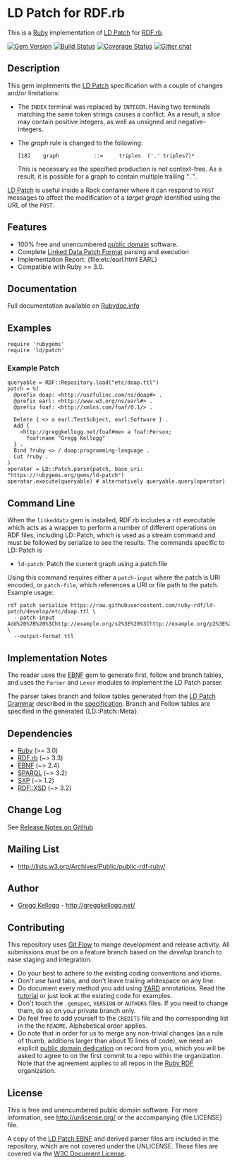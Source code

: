 # LD Patch for RDF.rb

This is a [Ruby][] implementation of [LD Patch][] for [RDF.rb][].

[![Gem Version](https://badge.fury.io/rb/ld-patch.svg)](https://badge.fury.io/rb/ld-patch)
[![Build Status](https://github.com/ruby-rdf/ld-patch/workflows/CI/badge.svg?branch=develop)](https://github.com/ruby-rdf/ld-patch/actions?query=workflow%3ACI)
[![Coverage Status](https://coveralls.io/repos/ruby-rdf/ld-patch/badge.svg?branch=develop)](https://coveralls.io/github/ruby-rdf/ld-patch?branch=develop)
[![Gitter chat](https://badges.gitter.im/ruby-rdf/rdf.png)](https://gitter.im/ruby-rdf/rdf)

## Description

This gem implements the [LD Patch][] specification with a couple of changes and/or limitations:

* The `INDEX` terminal was replaced by `INTEGER`. Having two terminals matching the same token strings causes a conflict. As a result, a _slice_ may contain positive integers, as well as unsigned and negative-integers.
* The _graph_ rule is changed to the following:

      [18]    graph           ::=     triples  ('.' triples?)*

  This is necessary as the specified production is not context-free. As a result, it is possible for a graph to contain multiple trailing "`.`".

[LD Patch][] is useful inside a Rack container where it can respond to `POST` messages to affect the modification of a _target graph_ identified using the URL of the `POST`.

## Features

* 100% free and unencumbered [public domain](http://unlicense.org/) software.
* Complete [Linked Data Patch Format][LD Patch] parsing and execution
* Implementation Report: {file:etc/earl.html EARL}
* Compatible with Ruby >= 3.0.

## Documentation
Full documentation available on [Rubydoc.info][LD-Patch doc]

## Examples

    require 'rubygems'
    require 'ld/patch'

### Example Patch

    queryable = RDF::Repository.load("etc/doap.ttl")
    patch = %(
      @prefix doap: <http://usefulinc.com/ns/doap#> .
      @prefix earl: <http://www.w3.org/ns/earl#> .
      @prefix foaf: <http://xmlns.com/foaf/0.1/> .

      Delete { <> a earl:TestSubject, earl:Software } .
      Add {
        <http://greggkellogg.net/foaf#me> a foaf:Person;
          foaf:name "Gregg Kellogg"
      } .
      Bind ?ruby <> / doap:programming-language .
      Cut ?ruby .
    )
    operator = LD::Patch.parse(patch, base_uri: "https://rubygems.org/gems/ld-patch")
    operator.execute(queryable) # alternatively queryable.query(operator)

## Command Line
When the `linkeddata` gem is installed, RDF.rb includes a `rdf` executable which acts as a wrapper to perform a number of different
operations on RDF files, including LD::Patch, which is used as a stream command and must be followed by serialize to see the results. The commands specific to LD::Patch is 

* `ld-patch`: Patch the current graph using a patch file

Using this command requires either a `patch-input` where the patch is URI encoded, or `patch-file`, which references a URI or file path to the patch. 
Example usage:

    rdf patch serialize https://raw.githubusercontent.com/ruby-rdf/ld-patch/develop/etc/doap.ttl \
      --patch-input Add%20%7B%20%3Chttp://example.org/s2%3E%20%3Chttp://example.org/p2%3E%20%3Chttp://example.org/o2%3E%20%7D%20. \
      --output-format ttl

## Implementation Notes
The reader uses the [EBNF][] gem to generate first, follow and branch tables, and uses the `Parser` and `Lexer` modules to implement the LD Patch parser.

The parser takes branch and follow tables generated from the [LD Patch Grammar](file.ld-patch.html) described in the [specification][LD Patch]. Branch and Follow tables are specified in the generated {LD::Patch::Meta}.

## Dependencies

* [Ruby](http://ruby-lang.org/) (>= 3.0)
* [RDF.rb](https://rubygems.org/gems/rdf) (~> 3.3)
* [EBNF][] (~> 2.4)
* [SPARQL][] (~> 3.2)
* [SXP][] (~> 1.2)
* [RDF::XSD][] (~> 3.2)

## Change Log

See [Release Notes on GitHub](https://github.com/ruby-rdf/ld-patch/releases)

## Mailing List
* <http://lists.w3.org/Archives/Public/public-rdf-ruby/>

## Author
* [Gregg Kellogg](https://github.com/gkellogg) - <http://greggkellogg.net/>

## Contributing
This repository uses [Git Flow](https://github.com/nvie/gitflow) to mange development and release activity. All submissions _must_ be on a feature branch based on the _develop_ branch to ease staging and integration.

* Do your best to adhere to the existing coding conventions and idioms.
* Don't use hard tabs, and don't leave trailing whitespace on any line.
* Do document every method you add using [YARD][] annotations. Read the [tutorial][YARD-GS] or just look at the existing code for examples.
* Don't touch the `.gemspec`, `VERSION` or `AUTHORS` files. If you need to change them, do so on your private branch only.
* Do feel free to add yourself to the `CREDITS` file and the corresponding list in the the `README`. Alphabetical order applies.
* Do note that in order for us to merge any non-trivial changes (as a rule
  of thumb, additions larger than about 15 lines of code), we need an
  explicit [public domain dedication][PDD] on record from you,
  which you will be asked to agree to on the first commit to a repo within the organization.
  Note that the agreement applies to all repos in the [Ruby RDF](https://github.com/ruby-rdf/) organization.

## License
This is free and unencumbered public domain software. For more information,
see <http://unlicense.org/> or the accompanying {file:LICENSE} file.

A copy of the [LD Patch EBNF](file:etc/ld-patch.ebnf) and derived parser files are included in the repository, which are not covered under the UNLICENSE. These files are covered via the [W3C Document License](http://www.w3.org/Consortium/Legal/2002/copyright-documents-20021231).

[Ruby]:           http://ruby-lang.org/
[RDF]:            http://www.w3.org/RDF/
[YARD]:           http://yardoc.org/
[YARD-GS]:        http://rubydoc.info/docs/yard/file/docs/GettingStarted.md
[PDD]:              https://unlicense.org/#unlicensing-contributions
[RDF.rb]:         https://rubygems.org/gems/rdf
[RDF::XSD]:       https://rubygems.org/gems/rdf-xsd
[EBNF]:           https://rubygems.org/gems/ebnf
[SPARQL]:         https://rubygems.org/gems/sparql
[Linked Data]:    https://rubygems.org/gems/linkeddata
[SSE]:            http://openjena.org/wiki/SSE
[SXP]:            https://dryruby.github.io/sxp
[LD Patch]:       http://www.w3.org/TR/ldpatch/
[LD-Patch doc]:   https://ruby-rdf.github.io/ld-patch
